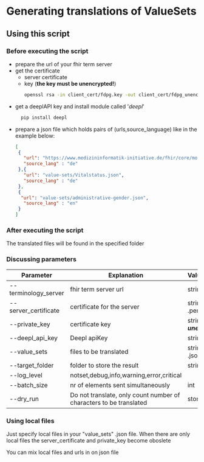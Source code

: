 # Generating translations of ValueSets

## Using this script
### Before executing the script
- prepare the url of your fhir term server
- get the certificate
  - server certificate
  - key (**the key must be unencrypted!**)
     ````bash
    openssl rsa -in client_cert/fdpg.key -out client_cert/fdpg_unencrypted.key
    ````
- get a deeplAPI key and install module called '*deepl*'
  ````bash
    pip install deepl
  ````
- prepare a json file which holds pairs of (urls,source_language) like in the example below:
   ````json
  [
    {
      "url": "https://www.medizininformatik-initiative.de/fhir/core/modul-person/ValueSet/Vitalstatus",
      "source_lang" : "de"
    },{
      "url": "value-sets/Vitalstatus.json",
      "source_lang" : "de"
    },
    {
     "url": "value-sets/administrative-gender.json",
      "source_lang" : "en"
    }
  ] 
   ````
### After executing the script
The translated files will be found in the specified folder

### Discussing parameters

| Parameter            | Explanation                                                        | Value                                       | Example                                                  |
|----------------------|--------------------------------------------------------------------|:--------------------------------------------|:---------------------------------------------------------|
| --terminology_server | fhir term server url                                               | string                                      | ex: https://public-test.mii-termserv.de/fhir/            |
| --server_certificate | certificate for the server                                         | string (filePath to .pem)                   | client_cert/fdpg.pem                                     |
| --private_key        | certificate key                                                    | string (filePath to ***unencrypted!***.key) | client_cert/fdpg_unencrypted.key                         |
| --deepl_api_key      | Deepl apiKey                                                       | string                                      |                                                          |
| --value_sets         | files to be translated                                             | string (filePath to .json)                  | follow the example above or test with **ValueSets.json** |
| --target_folder      | folder to store the result                                         | string (folder path)                        | code-systems                                             |
| --log_level          | notset,debug,info,warning,error,critical                           |                                             |                                                          |
| --batch_size         | nr  of elements sent simultaneously                                | int                                         | 5                                                        |
| --dry_run            | Do not translate, only count number of characters to be translated | store_true                                  |                                                          |


### Using local files
Just specify local files in your "value_sets" .json file. 
When there are only local files the server_certificate and private_key become oboslete

You can mix local files and urls in on json file
